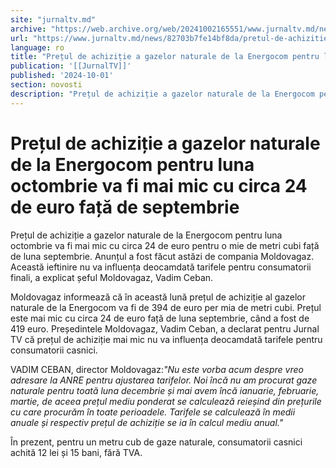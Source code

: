 ```yaml
---
site: "jurnaltv.md"
archive: "https://web.archive.org/web/20241002165551/www.jurnaltv.md/news/82703b7fe14bf8da/pretul-de-achizitie-a-gazelor-naturale-de-la-energocom-pentru-luna-octombrie-va-fi-mai-mic-cu-circa-24-de-euro-fata-de-septembrie.html"
url: "https://www.jurnaltv.md/news/82703b7fe14bf8da/pretul-de-achizitie-a-gazelor-naturale-de-la-energocom-pentru-luna-octombrie-va-fi-mai-mic-cu-circa-24-de-euro-fata-de-septembrie.html"
language: ro
title: "Prețul de achiziție a gazelor naturale de la Energocom pentru luna octombrie va fi mai mic cu circa 24 de euro față de septembrie"
publication: '[[JurnalTV]]'
published: '2024-10-01'
section: novosti
description: "Prețul de achiziție a gazelor naturale de la Energocom pentru luna octombrie va fi mai mic cu circa 24 de euro pentru o mie de metri cubi față de luna septembrie. Anunțul a fost făcut astăzi de compania Moldovagaz. Această ieftinire nu va influența deocamdată tarifele pentru consumatorii finali, a explicat șeful Moldovagaz, Vadim Ceban."
---
```


# Prețul de achiziție a gazelor naturale de la Energocom pentru luna octombrie va fi mai mic cu circa 24 de euro față de septembrie

Prețul de achiziție a gazelor naturale de la Energocom pentru luna octombrie va fi mai mic cu circa 24 de euro pentru o mie de metri cubi față de luna septembrie. Anunțul a fost făcut astăzi de compania Moldovagaz. Această ieftinire nu va influența deocamdată tarifele pentru consumatorii finali, a explicat șeful Moldovagaz, Vadim Ceban.

Moldovagaz informează că în această lună prețul de achiziție al gazelor naturale de la Energocom va fi de 394 de euro per mia de metri cubi. Prețul este mai mic cu circa 24 de euro față de luna septembrie, când a fost de 419 euro. Președintele Moldovagaz, Vadim Ceban, a declarat pentru Jurnal TV că prețul de achiziție mai mic nu va influența deocamdată tarifele pentru consumatorii casnici.

VADIM CEBAN, director Moldovagaz:*"Nu este vorba acum despre vreo adresare la ANRE pentru ajustarea tarifelor. Noi încă nu am procurat gaze naturale pentru toată luna decembrie și mai avem încă ianuarie, februarie, martie, de aceea prețul mediu ponderat se calculează reieșind din prețurile cu care procurăm în toate perioadele. Tarifele se calculează în medii anuale și respectiv prețul de achiziție se ia în calcul mediu anual."*

În prezent, pentru un metru cub de gaze naturale, consumatorii casnici achită 12 lei și 15 bani, fără TVA.
